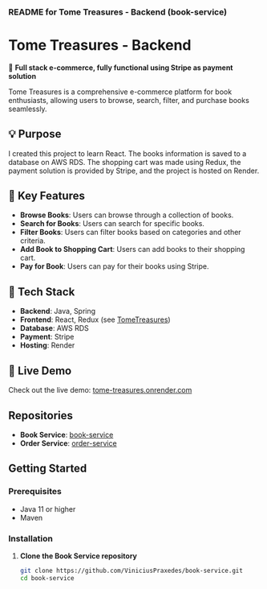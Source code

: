 
### README for Tome Treasures - Backend (book-service)

# Tome Treasures - Backend

🌟 **Full stack e-commerce, fully functional using Stripe as payment solution**

Tome Treasures is a comprehensive e-commerce platform for book enthusiasts, allowing users to browse, search, filter, and purchase books seamlessly.

## 💡 Purpose

I created this project to learn React. The books information is saved to a database on AWS RDS. The shopping cart was made using Redux, the payment solution is provided by Stripe, and the project is hosted on Render.

## 🌟 Key Features

- **Browse Books**: Users can browse through a collection of books.
- **Search for Books**: Users can search for specific books.
- **Filter Books**: Users can filter books based on categories and other criteria.
- **Add Book to Shopping Cart**: Users can add books to their shopping cart.
- **Pay for Book**: Users can pay for their books using Stripe.

## 🔧 Tech Stack

- **Backend**: Java, Spring
- **Frontend**: React, Redux (see [TomeTreasures](https://github.com/ViniciusPraxedes/TomeTreasures))
- **Database**: AWS RDS
- **Payment**: Stripe
- **Hosting**: Render

## 🌟 Live Demo

Check out the live demo: [tome-treasures.onrender.com](https://tome-treasures.onrender.com/)

## Repositories

- **Book Service**: [book-service](https://github.com/ViniciusPraxedes/book-service)
- **Order Service**: [order-service](https://github.com/ViniciusPraxedes/order-service)

## Getting Started

### Prerequisites

- Java 11 or higher
- Maven

### Installation

1. **Clone the Book Service repository**

   ```bash
   git clone https://github.com/ViniciusPraxedes/book-service.git
   cd book-service
